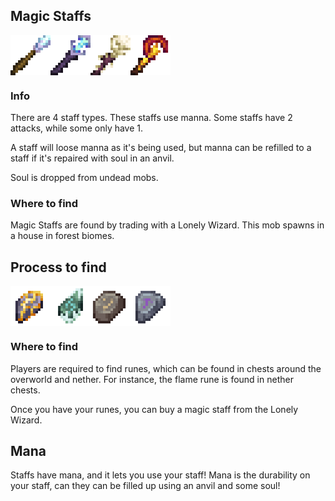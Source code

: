 
## Magic Staffs
<div style="display: flex; align-items: center;">
  <img src="/Main/assets/staff.png" alt="Example Image" width="64">
  <img src="/Main/assets/ice_staff.png" alt="Example Image" width="64">
  <img src="/Main/assets/flender_staff.png" alt="Example Image" width="64">
  <img src="/Main/assets/flame_staff.png" alt="Example Image" width="64">
</div>

### Info
There are 4 staff types. These staffs use manna. Some staffs have 2 attacks, while some only have 1.

A staff will loose manna as it's being used, but manna can be refilled to a staff if it's repaired with soul in an anvil.

Soul is dropped from undead mobs.
### Where to find
Magic Staffs are found by trading with a Lonely Wizard. This mob spawns in a house in forest biomes.
## Process to find
<div style="display: flex; align-items: center;">
    <img src="/Main/assets/upgraded_flame_rune.png" alt="Example Image" width="64">
    <img src="/Main/assets/upgraded_ice_rune.png" alt="Example Image" width="64">
    <img src="/Main/assets/rune.png" alt="Example Image" width="64">
    <img src="/Main/assets/protection_rune.png" alt="Example Image" width="64">
</div>

### Where to find
Players are required to find runes, which can be found in chests around the overworld and nether. For instance, the flame rune is found in nether chests.

Once you have your runes, you can buy a magic staff from the Lonely Wizard.

<Trading :tiers="[
  {
    label: 'Level 1 - Novice',
    buttons: [
      {
        inputItems: [{ image: '/Main/assets/rune.png', quantity: 3, toolTip: 'Basic Rune' }],
        outputItem: { image: '/Main/assets/staff.png', toolTip: 'Staff' },
      },
    ],
  },
  {
    label: 'Level 2 - Apprentice',
    buttons: [
      {
        inputItems: [{ image: '/Main/assets/rune.png', quantity: 2, toolTip: 'Basic Rune' }, { image: '/Main/assets/upgraded_ice_rune.png', toolTip: 'Ice Rune' }],
        outputItem: { image: '/Main/assets/ice_staff.png', toolTip: 'Staff' },
      },
    ],
  },
  {
    label: 'Level 3 - Journeyman',
    buttons: [
      {
        inputItems: [{ image: '/Main/assets/rune.png', quantity: 2, toolTip: 'Basic Rune' }, { image: '/Main/assets/upgraded_flame_rune.png', toolTip: 'Flame Rune' }],
        outputItem: { image: '/Main/assets/flame_staff.png', toolTip: 'Staff' },
      },
    ],
  },
  {
    label: 'Level 4 - Expert',
    buttons: [
      {
        inputItems: [{ image: '/Main/assets/rune.png', quantity: 3, toolTip: 'Basic Rune' }, { image: '/Main/assets/protection_rune.png', toolTip: 'Flender Rune' }],
        outputItem: { image: '/Main/assets/flender_staff.png', toolTip: 'Staff' },
      },
    ],
  },
]" />


## Mana
Staffs have mana, and it lets you use your staff! Mana is the durability on your staff, can they can be filled up using an anvil and some soul!
<Anvil
  background="/Main/assets/UI/smithing_background.png"
  :inputItems="[
    ['/Main/assets/staff.png', '/Main/assets/ice_staff.png', '/Main/assets/flender_staff.png', '/Main/assets/flame_staff.png'],
    ['/Main/assets/soul_star.png']
  ]"
  :inputTooltips="[
    `Staff`,
    `Soul Star`
  ]"
  :outputItems="['/Main/assets/staff.png', '/Main/assets/ice_staff.png', '/Main/assets/flender_staff.png', '/Main/assets/flame_staff.png']"
  :outputTooltip="`Staff`"
  imageBetweenInputs="/Main/assets/UI/anvil_addition.png"
  arrow="/Main/assets/UI/crafting_output_arrow.png"
  inputSlot="/Main/assets/UI/crafting_grid_texture.png"
  outputSlot="/Main/assets/UI/crafting_grid_texture.png"
  :cycleInterval="1500"
/>